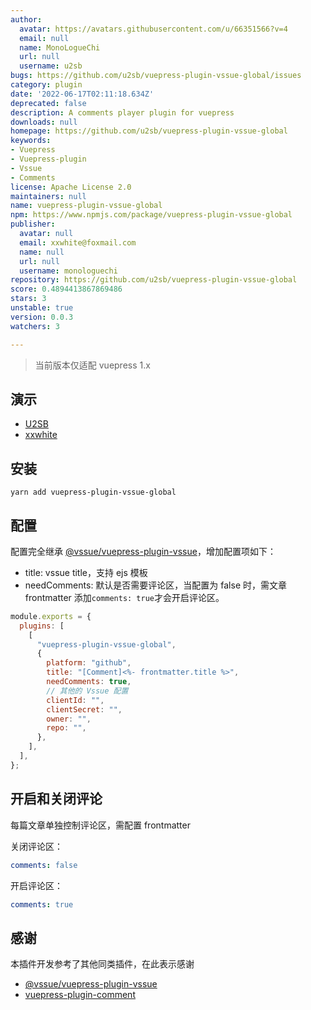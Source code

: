 ```yaml
---
author:
  avatar: https://avatars.githubusercontent.com/u/66351566?v=4
  email: null
  name: MonoLogueChi
  url: null
  username: u2sb
bugs: https://github.com/u2sb/vuepress-plugin-vssue-global/issues
category: plugin
date: '2022-06-17T02:11:18.634Z'
deprecated: false
description: A comments player plugin for vuepress
downloads: null
homepage: https://github.com/u2sb/vuepress-plugin-vssue-global
keywords:
- Vuepress
- Vuepress-plugin
- Vssue
- Comments
license: Apache License 2.0
maintainers: null
name: vuepress-plugin-vssue-global
npm: https://www.npmjs.com/package/vuepress-plugin-vssue-global
publisher:
  avatar: null
  email: xxwhite@foxmail.com
  name: null
  url: null
  username: monologuechi
repository: https://github.com/u2sb/vuepress-plugin-vssue-global
score: 0.4894413867869486
stars: 3
unstable: true
version: 0.0.3
watchers: 3

---
```


> 当前版本仅适配 vuepress 1.x

## 演示

- [U2SB](https://www.u2sb.com)
- [xxwhite](https://blog.xxwhite.com)

## 安装

```
yarn add vuepress-plugin-vssue-global
```

## 配置

配置完全继承 [@vssue/vuepress-plugin-vssue](https://vssue.js.org/zh/guide/vuepress.html)，增加配置项如下：

- title: vssue title，支持 ejs 模板
- needComments: 默认是否需要评论区，当配置为 false 时，需文章 frontmatter 添加`comments: true`才会开启评论区。

```js
module.exports = {
  plugins: [
    [
      "vuepress-plugin-vssue-global",
      {
        platform: "github",
        title: "[Comment]<%- frontmatter.title %>",
        needComments: true,
        // 其他的 Vssue 配置
        clientId: "",
        clientSecret: "",
        owner: "",
        repo: "",
      },
    ],
  ],
};
```

## 开启和关闭评论

每篇文章单独控制评论区，需配置 frontmatter

关闭评论区：

```yml
comments: false
```

开启评论区：

```yml
comments: true
```

## 感谢

本插件开发参考了其他同类插件，在此表示感谢

- [@vssue/vuepress-plugin-vssue](https://vssue.js.org/zh/guide/vuepress.html)
- [vuepress-plugin-comment](https://github.com/dongyuanxin/vuepress-plugin-comment)
